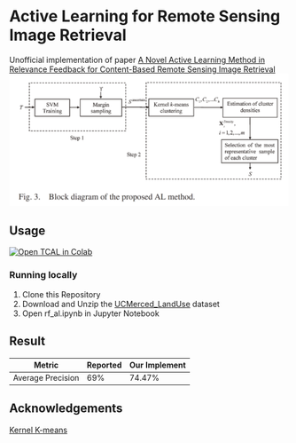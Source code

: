 # Active Learning for Remote Sensing Image Retrieval
Unofficial implementation of paper [A Novel Active Learning Method in Relevance
Feedback for Content-Based Remote
Sensing Image Retrieval](https://ieeexplore.ieee.org/document/6920022/)
<img src="./block_diagram_of_AL_method.png"/>

## Usage
[![Open TCAL in Colab](https://colab.research.google.com/assets/colab-badge.svg)](https://colab.research.google.com/drive/1-u3MBEis9fWtVY5ZDvrGqncpMvrqf8kj?usp=sharing)
### Running locally 
1. Clone this Repository  
2. Download and Unzip the [UCMerced_LandUse](http://weegee.vision.ucmerced.edu/datasets/landuse.html) dataset  
3. Open rf_al.ipynb in Jupyter Notebook  
## Result
| Metric            | Reported | Our Implement |
|-------------------|----------|---------------|
| Average Precision | 69%      | 74.47%        |
## Acknowledgements
[Kernel K-means](https://gist.github.com/mblondel/6230787)